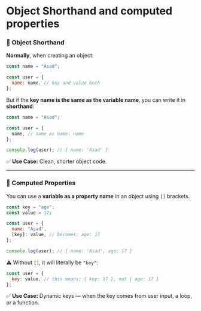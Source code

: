 # Object Shorthand and computed properties

### 🔹 Object Shorthand

**Normally**, when creating an object:

```js
const name = "Asad";

const user = {
  name: name, // key and value both
};
```

But if the **key name is the same as the variable name**, you can write it in **shorthand**:

```js
const name = "Asad";

const user = {
  name, // same as name: name
};

console.log(user); // { name: 'Asad' }
```

✅ **Use Case:** Clean, shorter object code.

---

### 🔹 Computed Properties

You can use a **variable as a property name** in an object using `[]` brackets.

```js
const key = "age";
const value = 17;

const user = {
  name: "Asad",
  [key]: value, // becomes: age: 17
};

console.log(user); // { name: 'Asad', age: 17 }
```

⚠️ Without `[]`, it will literally be `"key"`:

```js
const user = {
  key: value, // this means: { key: 17 }, not { age: 17 }
};
```

✅ **Use Case:** Dynamic keys — when the key comes from user input, a loop, or a function.
